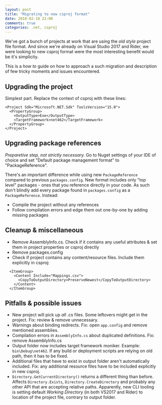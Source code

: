 ```yaml
---
layout: post
title: "Migrating to new csproj format"
date: 2018-02-18 22:00
comments: true
categories: .net, csproj
---
```


We've got a bunch of projects at work that are using the _old style_ project file format. And since we're already on Visual Studio 2017 and Rider, we were looking to new csproj format were the most interesting benefit would be it's simplicity.

This is a *how to* guide on how to approach a such migration and description of few tricky moments and issues encountered.

## Upgrading the project

Simplest part. Replace the context of csproj with these lines:

```
<Project Sdk="Microsoft.NET.Sdk" ToolsVersion="15.0">
  <PropertyGroup>
    <OutputType>Exe</OutputType>
    <TargetFramework>net462</TargetFramework>
  </PropertyGroup>
</Project>
```

## Upgrading package references

_Preparetive step, not strictly necessary._ Go to Nuget settings of your IDE of choice and set "Default package management format" to "PackageReference".

There's an important difference while using new `PackageReference` compared to previous `packages.config`. New format includes only "top level" packages - ones that you reference directly in your code. As such don't blindly add every package found in `packages.config` as a `PackageReference`. Instead:

 - Compile the project without any references
 - Follow compilation errors and edge them out one-by-one by adding missing packages

## Cleanup & miscellaneous
 
 - Remove AssemblyInfo.cs. Check if it contains any useful attributes & set them in project properties or csproj directly
 - Remove packages.config
 - Check if project contains any content/resource files. Include them explicitly in csproj:

```
  <ItemGroup>
    <Content Include="Mappings.csv">
      <CopyToOutputDirectory>PreserveNewest</CopyToOutputDirectory>
    </Content>
  </ItemGroup>
```

## Pitfalls & possible issues

 - New project will pick up *all* .cs files. Some leftovers might get in the project. Fix: review & remove unnecessary.
 - Warnings about binding redirects. Fix: open `app.config` and remove mentioned assemblies. 
 - Compilation errors in `AssemblyInfo.cs` about duplicated definitions. Fix: remove AssemblyInfo.cs
 - Output folder now includes target framework moniker. Example: `bin\Debug\net462`. If any build or deployment scripts are relying on old path, then it has to be fixed.
 - Additional files that have to exist in output folder aren't automatically included. Fix: any additional resource files have to be included explicitly in new csproj. 
 - `Directory.GetCurrentDirectory()` returns a different thing than before. Affects `Directory.Exists`, `Directory.CreateDirectory` and probably any other API that are accepting relative paths. Apparently, new CLI tooling is setting default *Working Directory* (in both VS2017 and Rider) to location of the project file, contrary to output folder.

 
